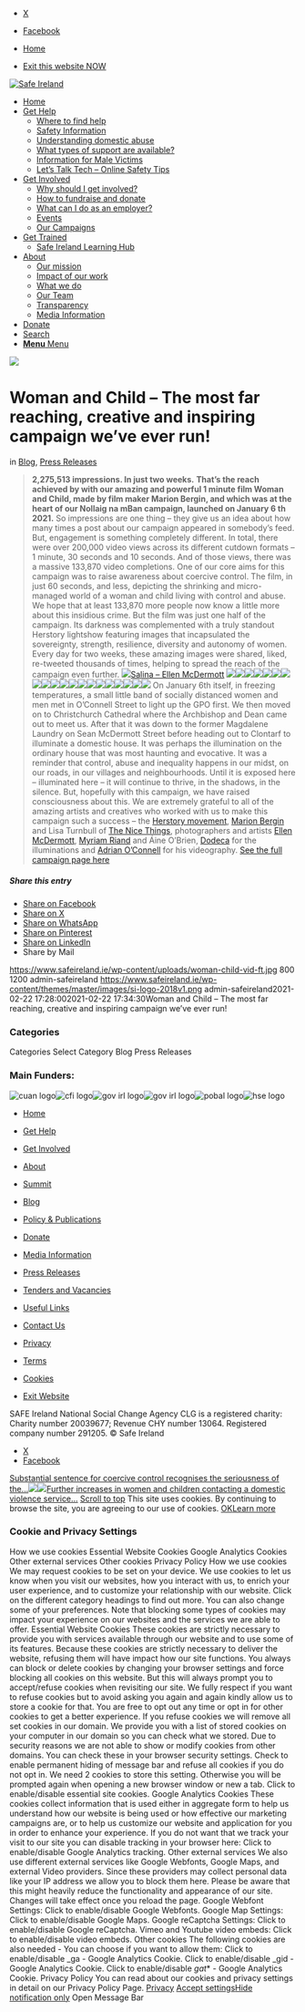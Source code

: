   * [X](https://twitter.com/SAFEIreland "X")
  * [Facebook](https://www.facebook.com/safe.ireland "Facebook")


  * [Home](https://www.safeireland.ie/)
  * [Exit this website NOW](https://www.google.ie/)


[![Safe Ireland](https://www.safeireland.ie/wp-content/themes/master/images/si-logo-2018v1.png)](https://www.safeireland.ie/)
  * [Home](https://www.safeireland.ie/)
  * [Get Help](https://www.safeireland.ie/get-help/)
    * [Where to find help](https://www.safeireland.ie/get-help/where-to-find-help/)
    * [Safety Information](https://www.safeireland.ie/get-help/safety-information/)
    * [Understanding domestic abuse](https://www.safeireland.ie/get-help/understanding-domestic-abuse/)
    * [What types of support are available?](https://www.safeireland.ie/get-help/what-types-of-support-are-available/)
    * [Information for Male Victims](https://www.safeireland.ie/get-help/information-for-male-victims/)
    * [Let’s Talk Tech – Online Safety Tips](https://www.safeireland.ie/lets-talk-tech-online-safety-tips/)
  * [Get Involved](https://www.safeireland.ie/get-involved/)
    * [Why should I get involved?](https://www.safeireland.ie/get-involved/why-should-i-get-involved/)
    * [How to fundraise and donate](https://www.safeireland.ie/get-involved/how-to-fundraise-and-donate/)
    * [What can I do as an employer?](https://www.safeireland.ie/get-involved/what-can-i-do-as-an-employer/)
    * [Events](https://www.safeireland.ie/get-involved/events/)
    * [Our Campaigns](https://www.safeireland.ie/get-involved/our-campaigns/)
  * [Get Trained](https://www.safeireland.ie/woman-and-child-the-most-far-reaching-creative-and-inspiring-campaign-weve-ever-run/)
    * [Safe Ireland Learning Hub](https://www.safeireland.ie/safe-ireland-learning-hub/)
  * [About](https://www.safeireland.ie/about/)
    * [Our mission](https://www.safeireland.ie/about/our-mission/)
    * [Impact of our work](https://www.safeireland.ie/about/impact-of-our-work/)
    * [What we do](https://www.safeireland.ie/about/what-we-do/)
    * [Our Team](https://www.safeireland.ie/about/our-team/)
    * [Transparency](https://www.safeireland.ie/about/transparency/)
    * [Media Information](https://www.safeireland.ie/about/media-information/)
  * [Donate](https://www.safeireland.ie/get-involved/how-to-fundraise-and-donate/)
  * [Search](https://www.safeireland.ie/woman-and-child-the-most-far-reaching-creative-and-inspiring-campaign-weve-ever-run/?s=)
  * [ **Menu** Menu ](https://www.safeireland.ie/woman-and-child-the-most-far-reaching-creative-and-inspiring-campaign-weve-ever-run/)


[![](https://www.safeireland.ie/wp-content/uploads/woman-child-vid-ft-845x500.jpg)](https://www.safeireland.ie/wp-content/uploads/woman-child-vid-ft-1030x687.jpg "woman-child-vid-ft")
# Woman and Child – The most far reaching, creative and inspiring campaign we’ve ever run!
in [Blog](https://www.safeireland.ie/category/blog/), [Press Releases](https://www.safeireland.ie/category/press-releases/)
> **2,275,513 impressions. In just two weeks.**
**That’s the reach achieved by with our amazing and powerful 1 minute film Woman and Child, made by film maker Marion Bergin, and which was at the heart of our Nollaig na mBan campaign, launched on January 6 th 2021.**
So impressions are one thing – they give us an idea about how many times a post about our campaign appeared in somebody’s feed. But, engagement is something completely different. In total, there were over 200,000 video views across its different cutdown formats – 1 minute, 30 seconds and 10 seconds. And of those views, there was a massive 133,870 video completions.
One of our core aims for this campaign was to raise awareness about coercive control. The film, in just 60 seconds, and less, depicting the shrinking and micro-managed world of a woman and child living with control and abuse. We hope that at least 133,870 more people now know a little more about this insidious crime.
But the film was just one half of the campaign. Its darkness was complemented with a truly standout Herstory lightshow featuring images that incapsulated the sovereignty, strength, resilience, diversity and autonomy of women. Every day for two weeks, these amazing images were shared, liked, re-tweeted thousands of times, helping to spread the reach of the campaign even further.
[![](https://www.safeireland.ie/wp-content/uploads/Salina-Ellen-McDermott-square-1030x1030.jpg)Salina – Ellen McDermott](https://www.safeireland.ie/wp-content/uploads/Salina-Ellen-McDermott-square-1030x1030.jpg "Salina – Ellen McDermott")
[![](https://www.safeireland.ie/wp-content/uploads/Salina-Ellen-McDermott-square.jpg)![](https://www.safeireland.ie/wp-content/uploads/Salina-Ellen-McDermott-square-1030x1030.jpg)](https://www.safeireland.ie/wp-content/uploads/Salina-Ellen-McDermott-square-1030x1030.jpg "Salina – Ellen McDermott")[![](https://www.safeireland.ie/wp-content/uploads/Underwater-Ellen-McDermott-square.jpg)![](https://www.safeireland.ie/wp-content/uploads/Underwater-Ellen-McDermott-square-1030x1030.jpg)](https://www.safeireland.ie/wp-content/uploads/Underwater-Ellen-McDermott-square-1030x1030.jpg "Underwater – Ellen McDermott")[![](https://www.safeireland.ie/wp-content/uploads/Sile-Myriam-Riand-square.jpg)![](https://www.safeireland.ie/wp-content/uploads/Sile-Myriam-Riand-square-1030x1030.jpg)](https://www.safeireland.ie/wp-content/uploads/Sile-Myriam-Riand-square-1030x1030.jpg "Sile – Myriam Riad")[![](https://www.safeireland.ie/wp-content/uploads/Renaissance-Myriam-Riand-square.jpg)![](https://www.safeireland.ie/wp-content/uploads/Renaissance-Myriam-Riand-square-1030x1030.jpg)](https://www.safeireland.ie/wp-content/uploads/Renaissance-Myriam-Riand-square-1030x1030.jpg "Renaissance – Myriam Riad")[![](https://www.safeireland.ie/wp-content/uploads/Golden-Jessica-Ellen-McDermott-square.jpg)![](https://www.safeireland.ie/wp-content/uploads/Golden-Jessica-Ellen-McDermott-square-1030x1030.jpg)](https://www.safeireland.ie/wp-content/uploads/Golden-Jessica-Ellen-McDermott-square-1030x1030.jpg "Golden Jessica – Ellen McDermott")[![](https://www.safeireland.ie/wp-content/uploads/Girl-Drum-square.jpg)![](https://www.safeireland.ie/wp-content/uploads/Girl-Drum-square-1030x1030.jpg)](https://www.safeireland.ie/wp-content/uploads/Girl-Drum-square-1030x1030.jpg "Girl and Drum – Myriam Riad")[![](https://www.safeireland.ie/wp-content/uploads/Cupid-Ellen-McDermott-square.jpg)![](https://www.safeireland.ie/wp-content/uploads/Cupid-Ellen-McDermott-square-1030x1030.jpg)](https://www.safeireland.ie/wp-content/uploads/Cupid-Ellen-McDermott-square-1030x1030.jpg "Cupid – Ellen McDermott")[![](https://www.safeireland.ie/wp-content/uploads/Bird-dress-Ellen-McDermott-square.jpg)![](https://www.safeireland.ie/wp-content/uploads/Bird-dress-Ellen-McDermott-square-1030x1030.jpg)](https://www.safeireland.ie/wp-content/uploads/Bird-dress-Ellen-McDermott-square-1030x1030.jpg "Bird Dress – Ellen McDermott")[![](https://www.safeireland.ie/wp-content/uploads/Angel-Ellen-McDermott-square.jpg)![](https://www.safeireland.ie/wp-content/uploads/Angel-Ellen-McDermott-square-1030x1030.jpg)](https://www.safeireland.ie/wp-content/uploads/Angel-Ellen-McDermott-square-1030x1030.jpg "Angel – Ellen McDermott")[![](https://www.safeireland.ie/wp-content/uploads/Lioness-Ellen-McDermott-square.jpg)![](https://www.safeireland.ie/wp-content/uploads/Lioness-Ellen-McDermott-square-1030x1030.jpg)](https://www.safeireland.ie/wp-content/uploads/Lioness-Ellen-McDermott-square-1030x1030.jpg "Lioness – Ellen McDermott")
On January 6th itself, in freezing temperatures, a small little band of socially distanced women and men met in O’Connell Street to light up the GPO first. We then moved on to Christchurch Cathedral where the Archbishop and Dean came out to meet us. After that it was down to the former Magdalene Laundry on Sean McDermott Street before heading out to Clontarf to illuminate a domestic house. It was perhaps the illumination on the ordinary house that was most haunting and evocative. It was a reminder that control, abuse and inequality happens in our midst, on our roads, in our villages and neighbourhoods. Until it is exposed here – illuminated here – it will continue to thrive, in the shadows, in the silence. But, hopefully with this campaign, we have raised consciousness about this.
We are extremely grateful to all of the amazing artists and creatives who worked with us to make this campaign such a success – the [Herstory movement](https://www.herstory.ie/), [Marion Bergin](https://www.marionbergin.com/) and Lisa Turnbull of [The Nice Things](https://www.thenicethings.com/), photographers and artists [Ellen McDermott](https://www.facebook.com/EllenMcDermottPhotography/), [Myriam Riand](https://www.myriamriand.ie/) and Áine O’Brien, [Dodeca](https://dodeca.ie/) for the illuminations and [Adrian O’Connell](https://www.instagram.com/itchyfeetcreative/) for his videography.
[See the full campaign page here](https://www.safeireland.ie/get-involved/our-campaigns/woman-and-child-campaign/)
##### Share this entry
  * [Share on Facebook](https://www.facebook.com/sharer.php?u=https://www.safeireland.ie/woman-and-child-the-most-far-reaching-creative-and-inspiring-campaign-weve-ever-run/&t=Woman%20and%20Child%20%E2%80%93%20The%20most%20far%20reaching%2C%20creative%20and%20inspiring%20campaign%20we%E2%80%99ve%20ever%20run%21)
  * [Share on X](https://twitter.com/share?text=Woman%20and%20Child%20%E2%80%93%20The%20most%20far%20reaching%2C%20creative%20and%20inspiring%20campaign%20we%E2%80%99ve%20ever%20run%21&url=https://www.safeireland.ie/?p=8388)
  * [Share on WhatsApp](https://api.whatsapp.com/send?text=https://www.safeireland.ie/woman-and-child-the-most-far-reaching-creative-and-inspiring-campaign-weve-ever-run/)
  * [Share on Pinterest](https://pinterest.com/pin/create/button/?url=https%3A%2F%2Fwww.safeireland.ie%2Fwoman-and-child-the-most-far-reaching-creative-and-inspiring-campaign-weve-ever-run%2F&description=Woman%20and%20Child%20%E2%80%93%20The%20most%20far%20reaching%2C%20creative%20and%20inspiring%20campaign%20we%E2%80%99ve%20ever%20run%21&media=https%3A%2F%2Fwww.safeireland.ie%2Fwp-content%2Fuploads%2Fwoman-child-vid-ft-705x470.jpg)
  * [Share on LinkedIn](https://linkedin.com/shareArticle?mini=true&title=Woman%20and%20Child%20%E2%80%93%20The%20most%20far%20reaching%2C%20creative%20and%20inspiring%20campaign%20we%E2%80%99ve%20ever%20run%21&url=https://www.safeireland.ie/woman-and-child-the-most-far-reaching-creative-and-inspiring-campaign-weve-ever-run/)
  * Share by Mail


https://www.safeireland.ie/wp-content/uploads/woman-child-vid-ft.jpg 800 1200 admin-safeireland https://www.safeireland.ie/wp-content/themes/master/images/si-logo-2018v1.png admin-safeireland2021-02-22 17:28:002021-02-22 17:34:30Woman and Child – The most far reaching, creative and inspiring campaign we’ve ever run!
### Categories
Categories Select Category Blog Press Releases
### Main Funders:
![cuan logo](https://www.safeireland.ie/wp-content/uploads/logo-cuan.png)![cfi logo](https://www.safeireland.ie/wp-content/uploads/logo-cfi.png)![gov irl logo](https://www.safeireland.ie/wp-content/uploads/logo-goi2.png)![gov irl logo](https://www.safeireland.ie/wp-content/uploads/logo-doj.png)![pobal logo](https://www.safeireland.ie/wp-content/uploads/logo-pobal.png)![hse logo](https://www.safeireland.ie/wp-content/uploads/logo-hse.png)
  * [Home](https://www.safeireland.ie/)
  * [Get Help](https://www.safeireland.ie/get-help/)
  * [Get Involved](https://www.safeireland.ie/get-involved/)
  * [About](https://www.safeireland.ie/about/)
  * [Summit](https://www.safeireland.ie/?page_id=3620)
  * [Blog](https://www.safeireland.ie/blog/)


  * [Policy & Publications](https://www.safeireland.ie/policy-publications/)
  * [Donate](https://www.safeireland.ie/get-involved/how-to-fundraise-and-donate/)
  * [Media Information](https://www.safeireland.ie/about/media-information/)
  * [Press Releases](https://www.safeireland.ie/about/media-information/press-releases/)
  * [Tenders and Vacancies](https://www.safeireland.ie/tenders-and-vacancies/)
  * [Useful Links](https://www.safeireland.ie/links/)


  * [Contact Us](https://www.safeireland.ie/contact-us/)
  * [Privacy](https://www.safeireland.ie/privacy/)
  * [Terms](https://www.safeireland.ie/terms/)
  * [Cookies](https://www.safeireland.ie/cookies/)
  * [Exit Website](https://www.google.ie)


SAFE Ireland National Social Change Agency CLG is a registered charity: Charity number 20039677; Revenue CHY number 13064. Registered company number 291205.
© Safe Ireland 
  * [X](https://twitter.com/SAFEIreland "X")
  * [Facebook](https://www.facebook.com/safe.ireland "Facebook")


[Substantial sentence for coercive control recognises the seriousness of the...![](https://www.safeireland.ie/wp-content/uploads/si-courts-justice-80x80.jpg)](https://www.safeireland.ie/substantial-sentence-for-coercive-control-recognises-the-seriousness-of-the-crime/)[![](https://www.safeireland.ie/wp-content/uploads/woman-child-stats-ft-women-80x80.jpg)Further increases in women and children contacting a domestic violence service...](https://www.safeireland.ie/further-increases-in-women-and-children-contacting-a-domestic-violence-service-during-the-second-lockdown-of-2020/)
[Scroll to top](https://www.safeireland.ie/woman-and-child-the-most-far-reaching-creative-and-inspiring-campaign-weve-ever-run/#top "Scroll to top")
This site uses cookies. By continuing to browse the site, you are agreeing to our use of cookies.
[OK](https://www.safeireland.ie/woman-and-child-the-most-far-reaching-creative-and-inspiring-campaign-weve-ever-run/)[Learn more](https://www.safeireland.ie/woman-and-child-the-most-far-reaching-creative-and-inspiring-campaign-weve-ever-run/)
### Cookie and Privacy Settings
How we use cookies
Essential Website Cookies
Google Analytics Cookies
Other external services
Other cookies
Privacy Policy
How we use cookies
We may request cookies to be set on your device. We use cookies to let us know when you visit our websites, how you interact with us, to enrich your user experience, and to customize your relationship with our website. 
Click on the different category headings to find out more. You can also change some of your preferences. Note that blocking some types of cookies may impact your experience on our websites and the services we are able to offer.
Essential Website Cookies
These cookies are strictly necessary to provide you with services available through our website and to use some of its features.
Because these cookies are strictly necessary to deliver the website, refusing them will have impact how our site functions. You always can block or delete cookies by changing your browser settings and force blocking all cookies on this website. But this will always prompt you to accept/refuse cookies when revisiting our site.
We fully respect if you want to refuse cookies but to avoid asking you again and again kindly allow us to store a cookie for that. You are free to opt out any time or opt in for other cookies to get a better experience. If you refuse cookies we will remove all set cookies in our domain.
We provide you with a list of stored cookies on your computer in our domain so you can check what we stored. Due to security reasons we are not able to show or modify cookies from other domains. You can check these in your browser security settings.
Check to enable permanent hiding of message bar and refuse all cookies if you do not opt in. We need 2 cookies to store this setting. Otherwise you will be prompted again when opening a new browser window or new a tab.
Click to enable/disable essential site cookies.
Google Analytics Cookies
These cookies collect information that is used either in aggregate form to help us understand how our website is being used or how effective our marketing campaigns are, or to help us customize our website and application for you in order to enhance your experience.
If you do not want that we track your visit to our site you can disable tracking in your browser here:
Click to enable/disable Google Analytics tracking.
Other external services
We also use different external services like Google Webfonts, Google Maps, and external Video providers. Since these providers may collect personal data like your IP address we allow you to block them here. Please be aware that this might heavily reduce the functionality and appearance of our site. Changes will take effect once you reload the page.
Google Webfont Settings:
Click to enable/disable Google Webfonts.
Google Map Settings:
Click to enable/disable Google Maps.
Google reCaptcha Settings:
Click to enable/disable Google reCaptcha.
Vimeo and Youtube video embeds:
Click to enable/disable video embeds.
Other cookies
The following cookies are also needed - You can choose if you want to allow them:
Click to enable/disable _ga - Google Analytics Cookie.
Click to enable/disable _gid - Google Analytics Cookie.
Click to enable/disable _gat_* - Google Analytics Cookie.
Privacy Policy
You can read about our cookies and privacy settings in detail on our Privacy Policy Page. 
[Privacy](https://www.safeireland.ie/privacy/)
[Accept settings](https://www.safeireland.ie/woman-and-child-the-most-far-reaching-creative-and-inspiring-campaign-weve-ever-run/ "Allow to use cookies, you always can modify used cookies and services")[Hide notification only](https://www.safeireland.ie/woman-and-child-the-most-far-reaching-creative-and-inspiring-campaign-weve-ever-run/ "Do not allow to use cookies or services - some functionality on our site might not work as expected.")
Open Message Bar
